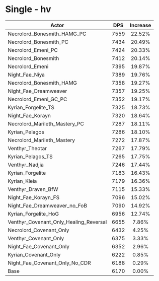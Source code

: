 # Single - hv
| Actor | DPS | Increase |
|---|:---:|:---:|
|Necrolord_Bonesmith_HAMG_PC|7559|22.52%|
|Necrolord_Bonesmith_PC|7434|20.49%|
|Necrolord_Emeni_PC|7424|20.33%|
|Necrolord_Bonesmith|7412|20.14%|
|Necrolord_Emeni|7395|19.87%|
|Night_Fae_Niya|7389|19.76%|
|Necrolord_Bonesmith_HAMG|7358|19.27%|
|Night_Fae_Dreamweaver|7357|19.25%|
|Necrolord_Emeni_GC_PC|7352|19.17%|
|Kyrian_Forgelite_TS|7325|18.73%|
|Night_Fae_Korayn|7320|18.64%|
|Necrolord_Marileth_Mastery_PC|7287|18.11%|
|Kyrian_Pelagos|7286|18.10%|
|Necrolord_Marileth_Mastery|7272|17.87%|
|Venthyr_Theotar|7267|17.79%|
|Kyrian_Pelagos_TS|7265|17.75%|
|Venthyr_Nadjia|7246|17.44%|
|Kyrian_Forgelite|7183|16.43%|
|Kyrian_Kleia|7179|16.36%|
|Venthyr_Draven_BfW|7115|15.33%|
|Night_Fae_Korayn_FS|7096|15.02%|
|Night_Fae_Dreamweaver_no_FoB|7090|14.92%|
|Kyrian_Forgelite_HoG|6956|12.74%|
|Venthyr_Covenant_Only_Healing_Reversal|6655|7.86%|
|Necrolord_Covenant_Only|6432|4.25%|
|Venthyr_Covenant_Only|6375|3.33%|
|Night_Fae_Covenant_Only|6352|2.96%|
|Kyrian_Covenant_Only|6222|0.85%|
|Night_Fae_Covenant_Only_No_CDR|6188|0.29%|
|Base|6170|0.00%|
